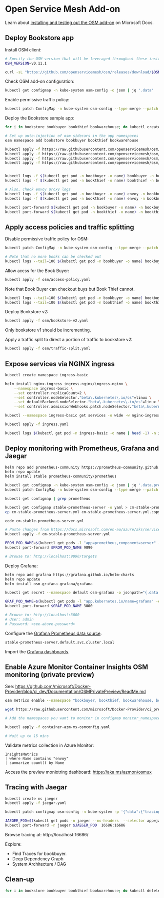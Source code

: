 Open Service Mesh Add-on
========================

Learn about [installing and testing out the OSM add-on](https://docs.microsoft.com/en-au/azure/aks/servicemesh-osm-about) on Microsoft Docs.

Deploy Bookstore app
--------------------

Install OSM client:

```sh
# Specify the OSM version that will be leveraged throughout these instructions
OSM_VERSION=v0.11.1

curl -sL "https://github.com/openservicemesh/osm/releases/download/$OSM_VERSION/osm-$OSM_VERSION-linux-amd64.tar.gz" | tar -vxzf -
```

Check OSM add-on configuration:

```sh
kubectl get configmap -n kube-system osm-config -o json | jq '.data'
```

Enable permissive traffic policy:

```sh
kubectl patch ConfigMap -n kube-system osm-config --type merge --patch '{"data":{"permissive_traffic_policy_mode":"true"}}'
```

Deploy the Bookstore sample app:

```sh
for i in bookstore bookbuyer bookthief bookwarehouse; do kubectl create ns $i; done

# Set up auto-injection of osm sidecars in the app namespaces
osm namespace add bookstore bookbuyer bookthief bookwarehouse

kubectl apply -f https://raw.githubusercontent.com/openservicemesh/osm/release-v0.8/docs/example/manifests/apps/bookbuyer.yaml
kubectl apply -f https://raw.githubusercontent.com/openservicemesh/osm/release-v0.8/docs/example/manifests/apps/bookthief.yaml
kubectl apply -f https://raw.githubusercontent.com/openservicemesh/osm/release-v0.8/docs/example/manifests/apps/bookstore.yaml
kubectl apply -f https://raw.githubusercontent.com/openservicemesh/osm/release-v0.8/docs/example/manifests/apps/bookwarehouse.yaml


kubectl logs -f $(kubectl get pod -n bookbuyer -o name) bookbuyer -n bookbuyer # CTLR+C
kubectl logs -f $(kubectl get pod -n bookthief -o name) bookthief -n bookthief # CTRL+C

# Also, check envoy proxy logs
kubectl logs -f $(kubectl get pod -n bookbuyer -o name) envoy -n bookbuyer | jq # CTLR+C
kubectl logs -f $(kubectl get pod -n bookthief -o name) envoy -n bookbuyer | jq # CTLR+C

kubectl port-forward $(kubectl get pod -n bookbuyer -o name) -n bookbuyer 8080:14001
kubectl port-forward $(kubectl get pod -n bookthief -o name) -n bookthief 8081:14001
```

Apply access policies and traffic splitting
-------------------------------------------

Disable permissive traffic policy for OSM:

```sh
kubectl patch ConfigMap -n kube-system osm-config --type merge --patch '{"data":{"permissive_traffic_policy_mode":"false"}}'

# Note that no more books can be checked out
kubectl logs --tail=100 $(kubectl get pod -n bookbuyer -o name) bookbuyer -n bookbuyer
```

Allow acess for the Book Buyer:

```sh
kubectl apply -f osm/access-policy.yaml
```

Note that Book Buyer can checkout buys but Book Thief cannot.

```sh
kubectl logs --tail=100 $(kubectl get pod -n bookbuyer -o name) bookbuyer -n bookbuyer
kubectl logs --tail=100 $(kubectl get pod -n bookthief -o name) bookthief -n bookthief
```

Deploy Bookstore v2:

```sh
kubectl apply -f osm/bookstore-v2.yaml
```

Only bookstore v1 should be incrementing.

Apply a traffic split to direct a portion of traffic to bookstore v2:

```sh
kubectl apply -f osm/traffic-split.yaml
```

Expose services via NGINX ingress
---------------------------------

```sh
kubectl create namespace ingress-basic

helm install nginx-ingress ingress-nginx/ingress-nginx \
    --namespace ingress-basic \
    --set controller.replicaCount=2 \
    --set controller.nodeSelector."beta\.kubernetes\.io/os"=linux \
    --set defaultBackend.nodeSelector."beta\.kubernetes\.io/os"=linux \
    --set controller.admissionWebhooks.patch.nodeSelector."beta\.kubernetes\.io/os"=linux

kubectl --namespace ingress-basic get services -o wide -w nginx-ingress-ingress-nginx-controller

kubectl apply -f ingress.yaml

kubectl logs $(kubectl get pod -n ingress-basic -o name | head -1) -n ingress-basic -f
```

Deploy monitoring with Prometheus, Grafana and Jaegar
-----------------------------------------------------

```sh
helm repo add prometheus-community https://prometheus-community.github.io/helm-charts
helm repo update
helm install stable prometheus-community/prometheus

kubectl get configmap -n kube-system osm-config -o json | jq '.data.prometheus_scraping'
kubectl patch ConfigMap -n kube-system osm-config --type merge --patch '{"data":{"prometheus_scraping":"true"}}'

kubectl get configmap | grep prometheus

kubectl get configmap stable-prometheus-server -o yaml > cm-stable-prometheus-server.yml
cp cm-stable-prometheus-server.yml cm-stable-prometheus-server.yml.copy

code cm-stable-prometheus-server.yml

# Paste changes from https://docs.microsoft.com/en-au/azure/aks/servicemesh-osm-about?pivots=client-operating-system-linux#tutorial-manually-deploy-prometheus-grafana-and-jaeger-to-view-open-service-mesh-osm-metrics-for-observability
kubectl apply -f cm-stable-prometheus-server.yml

PROM_POD_NAME=$(kubectl get pods -l "app=prometheus,component=server" -o jsonpath="{.items[0].metadata.name}")
kubectl port-forward $PROM_POD_NAME 9090

# Browse to: http://localhost:9090/targets
```

Deploy Grafana:

```sh
helm repo add grafana https://grafana.github.io/helm-charts
helm repo update
helm install osm-grafana grafana/grafana

kubectl get secret --namespace default osm-grafana -o jsonpath="{.data.admin-password}" | base64 --decode ; echo

GRAF_POD_NAME=$(kubectl get pods -l "app.kubernetes.io/name=grafana" -o jsonpath="{.items[0].metadata.name}")
kubectl port-forward $GRAF_POD_NAME 3000

# Browse to: http://localhost:3000
# User: admin
# Password: <see-above-password>
```

Configure the [Grafana Prometheus data source](https://docs.microsoft.com/en-au/azure/aks/servicemesh-osm-about?pivots=client-operating-system-linux#configure-the-grafana-prometheus-data-source).

```sh
stable-prometheus-server.default.svc.cluster.local
```

Import the [Grafana dashboards](https://grafana.com/grafana/dashboards/14145).

Enable Azure Monitor Container Insights OSM monitoring (private preview)
------------------------------------------------------------------------

See: https://github.com/microsoft/Docker-Provider/blob/ci_dev/Documentation/OSMPrivatePreview/ReadMe.md

```sh
osm metrics enable --namespace "bookbuyer, bookthief, bookwarehouse, bookstore"

wget https://raw.githubusercontent.com/microsoft/Docker-Provider/ci_prod/kubernetes/container-azm-ms-osmconfig.yaml

# Add the namespaces you want to monitor in configmap monitor_namespaces = ["bookbuyer", "bookthief", "bookwarehouse", "bookstore"]

kubectl apply -f container-azm-ms-osmconfig.yaml

# Wait up to 15 mins
```

Validate metrics collection in Azure Monitor:

```kql
InsightsMetrics
| where Name contains "envoy"
| summarize count() by Name
```

Access the preview moniotring dashboard: https://aka.ms/azmon/osmux

Tracing with Jaegar
-------------------

```sh
kubectl create ns jaeger
kubectl apply -f jaegar.yaml

kubectl patch configmap osm-config -n kube-system -p '{"data":{"tracing_enable":"true", "tracing_address":"jaeger.jaeger.svc.cluster.local", "tracing_port":"9411", "tracing_endpoint":"/api/v2/spans"}}' --type=merge

JAEGER_POD=$(kubectl get pods -n jaeger --no-headers  --selector app=jaeger | awk 'NR==1{print $1}')
kubectl port-forward -n jaeger $JAEGER_POD  16686:16686
```

Browse tracing at: http://localhost:16686/

Explore:

* Find Traces for bookbuyer.
* Deep Dependency Graph
* System Architecture / DAG

Clean-up
--------

```sh
for i in bookstore bookbuyer bookthief bookwarehouse; do kubectl delete ns $i; done
```

